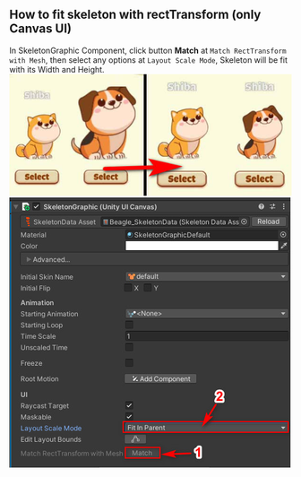## How to fit skeleton with rectTransform (only Canvas UI)

In SkeletonGraphic Component, click button **Match** at `Match RectTransform with Mesh`, then select any options at `Layout Scale Mode`, Skeleton will be fit with its Width and Height.
<kbd><img src="./img/1-1.jpg" alt="Click to see the source" /></kbd>
<br>
<kbd><img src="./img/1-2.jpg" alt="Click to see the source" /></kbd>
